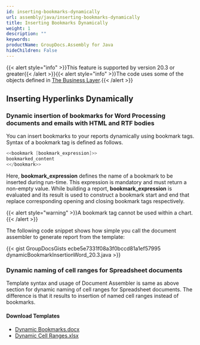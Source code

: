 ```yaml
---
id: inserting-bookmarks-dynamically
url: assembly/java/inserting-bookmarks-dynamically
title: Inserting Bookmarks Dynamically
weight: 1
description: ""
keywords: 
productName: GroupDocs.Assembly for Java
hideChildren: False
---
```

{{< alert style="info" >}}This feature is supported by version 20.3 or greater{{< /alert >}}{{< alert style="info" >}}The code uses some of the objects defined in [The Business Layer](https://docs.groupdocs.com/assembly/java/the-business-layer/).{{< /alert >}}

## Inserting Hyperlinks Dynamically

### Dynamic insertion of bookmarks for Word Processing documents and emails with HTML and RTF bodies

You can insert bookmarks to your reports dynamically using bookmark tags. Syntax of a bookmark tag is defined as follows.

```java
<<bookmark [bookmark_expression]>>
bookmarked_content
<</bookmark>>
```

Here, **bookmark\_expression** defines the name of a bookmark to be inserted during run-time. This expression is mandatory and must return a non-empty value. While building a report, **bookmark\_expression** is evaluated and its result is used to construct a bookmark start and end that replace corresponding opening and closing bookmark tags respectively.

{{< alert style="warning" >}}A bookmark tag cannot be used within a chart.{{< /alert >}}

The following code snippet shows how simple you call the document assembler to generate report from the template:

{{< gist GroupDocsGists ecbe5e7331f08a3f0bccd81a1ef57995 dynamicBookmarkInsertionWord_20.3.java >}}

### Dynamic naming of cell ranges for Spreadsheet documents

Template syntax and usage of Document Assembler is same as above section for dynamic naming of cell ranges for Spreadsheet documents. The difference is that it results to insertion of named cell ranges instead of bookmarks.

#### Download Templates

*   [Dynamic Bookmarks.docx](https://github.com/groupdocs-assembly/GroupDocs.Assembly-for-.NET/blob/master/Examples/Data/Source/Word%20Templates/Dynamic%20Hyperlink.docx)
*   [Dynamic Cell Ranges.xlsx](https://github.com/groupdocs-assembly/GroupDocs.Assembly-for-.NET/blob/master/Examples/Data/Source/Word%20Templates/Dynamic%20Hyperlink.docx)
